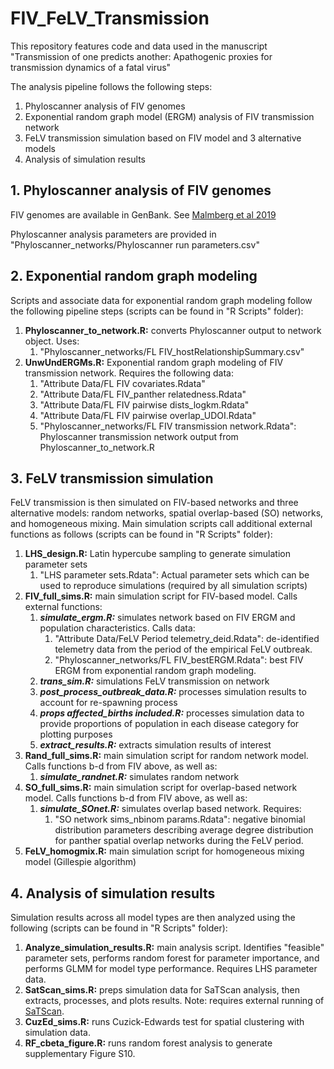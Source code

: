 # FIV_FeLV_Transmission

This repository features code and data used in the manuscript "Transmission of one predicts another: Apathogenic proxies for transmission dynamics of a fatal virus"

The analysis pipeline follows the following steps:
1. Phyloscanner analysis of FIV genomes
2. Exponential random graph model (ERGM) analysis of FIV transmission network
3. FeLV transmission simulation based on FIV model and 3 alternative models
4. Analysis of simulation results


## 1. Phyloscanner analysis of FIV genomes
FIV genomes are available in GenBank. See [Malmberg et al 2019](https://doi.org/10.1098/rspb.2019.1689)

Phyloscanner analysis parameters are provided in "Phyloscanner_networks/Phyloscanner run parameters.csv"


## 2. Exponential random graph modeling
Scripts and associate data for exponential random graph modeling follow the following pipeline steps (scripts can be found in "R Scripts" folder):
1. **Phyloscanner_to_network.R:** converts Phyloscanner output to network object. Uses:
    1. "Phyloscanner_networks/FL FIV_hostRelationshipSummary.csv"
2. **UnwUndERGMs.R:** Exponential random graph modeling of FIV transmission network. Requires the following data:
    1. "Attribute Data/FL FIV covariates.Rdata"
    2. "Attribute Data/FL FIV_panther relatedness.Rdata"
    3. "Attribute Data/FL FIV pairwise dists_logkm.Rdata"
    4. "Attribute Data/FL FIV pairwise overlap_UDOI.Rdata"
    5. "Phyloscanner_networks/FL FIV transmission network.Rdata": Phyloscanner transmission network output from Phyloscanner_to_network.R


## 3. FeLV transmission simulation
FeLV transmission is then simulated on FIV-based networks and three alternative models: random networks, spatial overlap-based (SO) networks, and homogeneous mixing. Main simulation scripts call additional external functions as follows (scripts can be found in "R Scripts" folder):
1. **LHS_design.R:** Latin hypercube sampling to generate simulation parameter sets
    1. "LHS parameter sets.Rdata": Actual parameter sets which can be used to reproduce simulations (required by all simulation scripts)
2. **FIV_full_sims.R:** main simulation script for FIV-based model. Calls external functions:
    1. ***simulate_ergm.R:*** simulates network based on FIV ERGM and population characteristics. Calls data:
        1. "Attribute Data/FeLV Period telemetry_deid.Rdata": de-identified telemetry data from the period of the empirical FeLV outbreak.
        2. "Phyloscanner_networks/FL FIV_bestERGM.Rdata": best FIV ERGM from exponential random graph modeling.
    2. ***trans_sim.R:*** simulations FeLV transmission on network
    3. ***post_process_outbreak_data.R:*** processes simulation results to account for re-spawning process
    4. ***props affected_births included.R:*** processes simulation data to provide proportions of population in each disease category for plotting purposes
    5. ***extract_results.R:*** extracts simulation results of interest
3. **Rand_full_sims.R:** main simulation script for random network model. Calls functions b-d from FIV above, as well as:
    1. ***simulate_randnet.R:*** simulates random network
4. **SO_full_sims.R:** main simulation script for overlap-based network model. Calls functions b-d from FIV above, as well as:
    1. ***simulate_SOnet.R:*** simulates overlap based network. Requires:
        1. "SO network sims_nbinom params.Rdata": negative binomial distribution parameters describing average degree distribution for panther spatial overlap networks during the FeLV period.
5. **FeLV_homogmix.R:** main simulation script for homogeneous mixing model (Gillespie algorithm)


## 4. Analysis of simulation results
Simulation results across all model types are then analyzed using the following (scripts can be found in "R Scripts" folder):
1. **Analyze_simulation_results.R:** main analysis script. Identifies "feasible" parameter sets, performs random forest for parameter importance, and performs GLMM for model type performance. Requires LHS parameter data.
2. **SatScan_sims.R:** preps simulation data for SaTScan analysis, then extracts, processes, and plots results. Note: requires external running of [SaTScan](https://www.satscan.org/).
3. **CuzEd_sims.R:** runs Cuzick-Edwards test for spatial clustering with simulation data. 
4. **RF_cbeta_figure.R:** runs random forest analysis to generate supplementary Figure S10.
